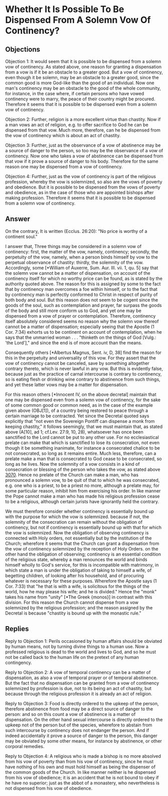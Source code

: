 # Whether It Is Possible To Be Dispensed From A Solemn Vow Of Continency?

## Objections

Objection 1: It would seem that it is possible to be dispensed from a solemn vow of continency. As stated above, one reason for granting a dispensation from a vow is if it be an obstacle to a greater good. But a vow of continency, even though it be solemn, may be an obstacle to a greater good, since the common good is more God-like than the good of an individual. Now one man's continency may be an obstacle to the good of the whole community, for instance, in the case where, if certain persons who have vowed continency were to marry, the peace of their country might be procured. Therefore it seems that it is possible to be dispensed even from a solemn vow of continency.

Objection 2: Further, religion is a more excellent virtue than chastity. Now if a man vows an act of religion, e.g. to offer sacrifice to God he can be dispensed from that vow. Much more, therefore, can he be dispensed from the vow of continency which is about an act of chastity.

Objection 3: Further, just as the observance of a vow of abstinence may be a source of danger to the person, so too may be the observance of a vow of continency. Now one who takes a vow of abstinence can be dispensed from that vow if it prove a source of danger to his body. Therefore for the same reason one may be dispensed from a vow of continency.

Objection 4: Further, just as the vow of continency is part of the religious profession, whereby the vow is solemnized, so also are the vows of poverty and obedience. But it is possible to be dispensed from the vows of poverty and obedience, as in the case of those who are appointed bishops after making profession. Therefore it seems that it is possible to be dispensed from a solemn vow of continency.

## Answer

On the contrary, It is written (Ecclus. 26:20): "No price is worthy of a continent soul."

I answer that, Three things may be considered in a solemn vow of continency: first, the matter of the vow, namely, continency; secondly, the perpetuity of the vow, namely, when a person binds himself by vow to the perpetual observance of chastity: thirdly, the solemnity of the vow. Accordingly, some [*William of Auxerre, Sum. Aur. III. vii. 1, qu. 5] say that the solemn vow cannot be a matter of dispensation, on account of the continency itself for which no worthy price can be found, as is stated by the authority quoted above. The reason for this is assigned by some to the fact that by continency man overcomes a foe within himself, or to the fact that by continency man is perfectly conformed to Christ in respect of purity of both body and soul. But this reason does not seem to be cogent since the goods of the soul, such as contemplation and prayer, far surpass the goods of the body and still more conform us to God, and yet one may be dispensed from a vow of prayer or contemplation. Therefore, continency itself absolutely considered seems no reason why the solemn vow thereof cannot be a matter of dispensation; especially seeing that the Apostle (1 Cor. 7:34) exhorts us to be continent on account of contemplation, when he says that the unmarried woman . . . "thinketh on the things of God [Vulg.: 'the Lord']," and since the end is of more account than the means.

Consequently others [*Albertus Magnus, Sent. iv, D, 38] find the reason for this in the perpetuity and universality of this vow. For they assert that the vow of continency cannot be canceled, save by something altogether contrary thereto, which is never lawful in any vow. But this is evidently false, because just as the practice of carnal intercourse is contrary to continency, so is eating flesh or drinking wine contrary to abstinence from such things, and yet these latter vows may be a matter for dispensation.

For this reason others [*Innocent IV, on the above decretal] maintain that one may be dispensed even from a solemn vow of continency, for the sake of some common good or common need, as in the case of the example given above (OBJ[1]), of a country being restored to peace through a certain marriage to be contracted. Yet since the Decretal quoted says explicitly that "not even the Sovereign Pontiff can dispense a monk from keeping chastity," it follows seemingly, that we must maintain that, as stated above (A[10], ad 1; cf.Lev. 27:9, 10, 28), whatsoever has once been sanctified to the Lord cannot be put to any other use. For no ecclesiastical prelate can make that which is sanctified to lose its consecration, not even though it be something inanimate, for instance a consecrated chalice to be not consecrated, so long as it remains entire. Much less, therefore, can a prelate make a man that is consecrated to God cease to be consecrated, so long as he lives. Now the solemnity of a vow consists in a kind of consecration or blessing of the person who takes the vow, as stated above [3070](A[7]). Hence no prelate of the Church can make a man, who has pronounced a solemn vow, to be quit of that to which he was consecrated, e.g. one who is a priest, to be a priest no more, although a prelate may, for some particular reason, inhibit him from exercising his order. In like manner the Pope cannot make a man who has made his religious profession cease to be a religious, although certain jurists have ignorantly held the contrary.

We must therefore consider whether continency is essentially bound up with the purpose for which the vow is solemnized. because if not, the solemnity of the consecration can remain without the obligation of continency, but not if continency is essentially bound up with that for which the vow is solemnized. Now the obligation of observing continency is connected with Holy orders, not essentially but by the institution of the Church; wherefore it seems that the Church can grant a dispensation from the vow of continency solemnized by the reception of Holy Orders. on the other hand the obligation of observing; continency is an essential condition of the religious state, whereby a man renounces the world and binds himself wholly to God's service, for this is incompatible with matrimony, in which state a man is under the obligation of taking to himself a wife, of begetting children, of looking after his household, and of procuring whatever is necessary for these purposes. Wherefore the Apostle says (1 Cor. 7:33) that "he that is with a wife, is solicitous for the things of the world, how he may please his wife; and he is divided." Hence the "monk" takes his name from "unity" [*The Greek {monos}] in contrast with this division. For this reason the Church cannot dispense from a vow solemnized by the religious profession; and the reason assigned by the Decretal is because "chastity is bound up with the monastic rule."

## Replies

Reply to Objection 1: Perils occasioned by human affairs should be obviated by human means, not by turning divine things to a human use. Now a professed religious is dead to the world and lives to God, and so he must not be called back to the human life on the pretext of any human contingency.

Reply to Objection 2: A vow of temporal continency can be a matter of dispensation, as also a vow of temporal prayer or of temporal abstinence. But the fact that no dispensation can be granted from a vow of continency solemnized by profession is due, not to its being an act of chastity, but because through the religious profession it is already an act of religion.

Reply to Objection 3: Food is directly ordered to the upkeep of the person, therefore abstinence from food may be a direct source of danger to the person: and so on this count a vow of abstinence is a matter of dispensation. On the other hand sexual intercourse is directly ordered to the upkeep not of the person but of the species, wherefore to abstain from such intercourse by continency does not endanger the person. And if indeed accidentally it prove a source of danger to the person, this danger may be obviated by some other means, for instance by abstinence, or other corporal remedies.

Reply to Objection 4: A religious who is made a bishop is no more absolved from his vow of poverty than from his vow of continency, since he must have nothing of his own and must hold himself as being the dispenser of the common goods of the Church. In like manner neither is he dispensed from his vow of obedience; it is an accident that he is not bound to obey if he have no superior; just as the abbot of a monastery, who nevertheless is not dispensed from his vow of obedience.